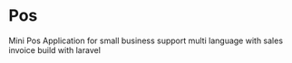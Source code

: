 
# Pos

Mini Pos Application for small business support multi language with sales invoice build with laravel
